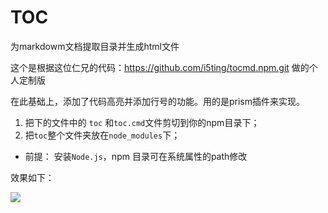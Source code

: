 # TOC
为markdowm文档提取目录并生成html文件

这个是根据这位仁兄的代码：https://github.com/i5ting/tocmd.npm.git 做的个人定制版

在此基础上，添加了代码高亮并添加行号的功能。用的是prism插件来实现。

1. 把下的文件中的 `toc` 和`toc.cmd`文件剪切到你的npm目录下；
2. 把`toc`整个文件夹放在`node_modules`下；

* 前提： 安装`Node.js`，npm 目录可在系统属性的path修改

效果如下：

![](http://i.imgur.com/FE96Kn3.png)

